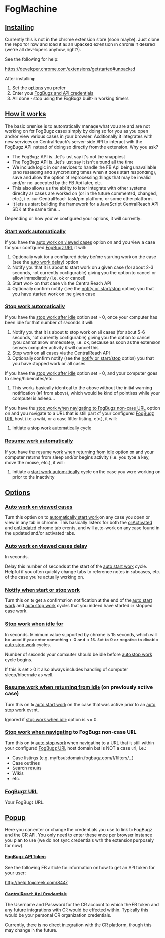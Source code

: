 FogMachine
==============================

## [Installing](#installing)

Currently this is not in the chrome extension store (soon maybe).  Just clone the repo for now and load it as an upacked extension in chrome if desired (we're all developers anyhow, right?).  

See the following for help:

https://developer.chrome.com/extensions/getstarted#unpacked

After installing:
1. Set the [options](#options) you prefer
2. Enter your [FogBugz and API credentials](#popup)
3. All done - stop using the FogBugz built-in working timers

## [How it works](#how-it-works)

The basic premise is to automatically manage what you are and are not working on for FogBugz cases simply by doing so for you as you open and/or view various cases in your browser.  Additionally it integrates with new services on CentralReach's server-side API to interact with the FogBugz API instead of doing so directly from the extension.  Why you ask?

* The FogBugz API is...let's just say it's not the snappiest
* The FogBugz API is...let's just say it isn't around all the time
* We include logic in our services to handle the FB Api being unavailable (and resending and syncronizing times when it does start responding), save and allow the option of reprocessing things that may be invalid and/or not accepted by the FB Api later, etc.
* This also allows us the ability to later integrate with other systems direclty as cases are worked on (or in the future commented, changed, etc.), i.e. our CentralReach task/pm platform, or some other platform.
* It lets us start building the framework for a JavaScript CentralReach API SDK at the same time...

Depending on how you've configured your options, it will currently:

### [Start work automatically](#start-work-automatically)

If you have the [auto work on viewed cases](#auto-work-on-viewed-cases) option on and you view a case for your configured [FogBugz URL](#fogbugz-url) it will:

1. Optionally wait for a configured delay before starting work on the case (see the [auto work delay](#auto-work-on-viewed-cases-delay)) option
2. Notify you that it is about to start work on a given case (for about 2-3 seconds, not currently configurable) giving you the option to cancel or allow immediately (i.e. ok or cancel)
3. Start work on that case via the CentralReach API
4. Optionally confirm notify (see the [notify on start/stop](#notify-when-start-or-stop-work) option) you that you have started work on the given case

### [Stop work automatically](#stop-work-automatically)

If you have the [stop work after idle](#stop-work-when-idle-for) option set > 0, once your computer has been idle for that number of seconds it will:

1. Notify you that it is about to stop work on all cases (for about 5-6 seconds, not currently configurable) giving you the option to cancel (you cannot allow immediately, i.e. ok, because as soon as the extension senses computer activity it will cancel this)
2. Stop work on all cases via the CentralReach API
3. Optionally confirm notify (see the [notify on start/stop](#notify-when-start-or-stop-work) option) you that you have stopped work on all cases

If you have the [stop work after idle](#stop-work-when-idle-for) option set > 0, and your computer goes to sleep/hibernates/etc:

1. This works basically identical to the above without the initial warning notification (#1 from above), which would be kind of pointless while your computer is asleep...

If you have the [stop work when navigating to FogBugz non-case URL](#stop-when-nav-non-case) option on and you navigate to a URL that is still part of your configured [FogBugz URL](#fogbugz-url) host (i.e. a wiki, or a case filtler listing, etc.), it will:

1. Initiate a [stop work automatically](#stop-work-automatically) cycle

### [Resume work automatically](#resume-work-automatically)

If you have the [resume work when returning from idle](#resume-returning-idle) option on and your computer returns from sleep and/or begins activity (i.e. you type a key, move the mouse, etc.), it will:

1. Initiate a [start work automatically](#start-work-automatically) cycle on the case you were working on prior to the inactivity



## [Options](#options)

### [Auto work on viewed cases](#auto-work-on-viewed-cases) 

Turn this option on to [automatically start work](#start-work-automatically) on any case you open or view in any tab in chrome. This basically listens for both the [onActivated](https://developer.chrome.com/extensions/tabs#event-onActivated) and [onUpdated](https://developer.chrome.com/extensions/tabs#event-onUpdated) chrome tab events, and will auto-work on any case found in the updated and/or activated tabs.

### [Auto work on viewed cases delay](#auto-work-on-viewed-cases-delay)

In seconds.

Delay this number of seconds at the start of the [auto start work](#start-work-automatically) cycle. Helpful if you often quickly change tabs to reference notes in subcases, etc. of the case you're actually working on.

### [Notify when start or stop work](#notify-when-start-or-stop-work)

Turn this on to get a confirmation notification at the end of the [auto start work](#start-work-automatically) and [auto stop work](#stop-work-automatically) cycles that you indeed have started or stopped case work.

### [Stop work when idle for](#stop-work-when-idle-for)

In seconds.  Minimum value supported by chrome is 15 seconds, which will be used if you enter something > 0 and < 15.  Set to 0 or negative to disable [auto stop work](#stop-work-automatically) cycles.

Number of seconds your computer should be idle before [auto stop work](#stop-work-automatically) cycle begins.

If this is set > 0 it also always includes handling of computer sleep/hibernate as well.

### [Resume work when returning from idle](#resume-work-when-returning-from-idle) (on previously active case)

Turn this on to [auto start work](#start-work-automatically) on the case that was active prior to an [auto stop work](#stop-work-automatically) event.

Ignored if [stop work when idle](#stop-work-when-idle-for) option is <= 0.

### [Stop work when navigating](#stop-work-when-navigating) to FogBugz non-case URL

Turn this on to [auto stop work](#stop-work-automatically) when navigating to a URL that is still within your configured [FogBugz URL](#fogbugz-url) host domain but is NOT a case url, i.e.:

* Case listings (e.g. myfbsubdomain.fogbugz.com/f/filters/...)
* Case outlines
* Search results
* Wikis
* etc.

### [FogBugz URL](#fogbugz-url) 

Your FogBugz URL.



## [Popup](#popup)

Here you can enter or change the credentials you use to link to FogBugz and the CR API.  You only need to enter these once per browser instance you plan to use (we do not sync credentials with the extension purposely for now).

#### [FogBugz API Token](#fogbugz-api-token)

See the following FB article for information on how to get an API token for your user:

http://help.fogcreek.com/8447

#### [CentralReach Api Credentials](#centralreach-api-credentials)

The Username and Password for the CR account to which the FB token and any future integrations with CR would be effected within.  Typically this would be your personal CR organization credentials.

Currently, there is no direct integration with the CR platform, though this may change in the future. 
